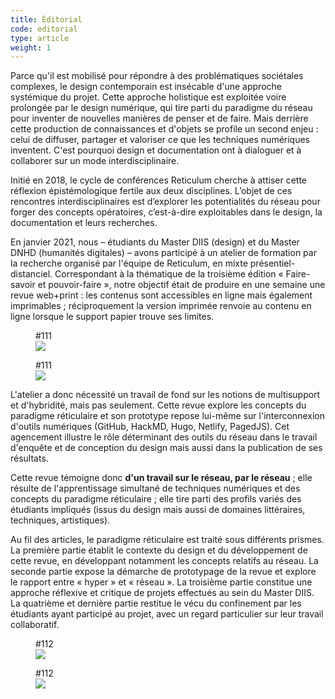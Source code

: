 ```yaml
---
title: Éditorial
code: editorial
type: article
weight: 1
---
```


Parce qu'il est mobilisé pour répondre à des problématiques sociétales complexes, le design contemporain est insécable d'une approche systémique du projet. Cette approche holistique est exploitée voire prolongée par le design numérique, qui tire parti du paradigme du réseau pour inventer de nouvelles manières de penser et de faire. Mais derrière cette production de connaissances et d'objets se profile un second enjeu : celui de diffuser, partager et valoriser ce que les techniques numériques inventent. C'est pourquoi design et documentation ont à dialoguer et à collaborer sur un mode interdisciplinaire.

Initié en 2018, le cycle de conférences Reticulum cherche à attiser cette réflexion épistémologique fertile aux deux disciplines. L’objet de ces rencontres interdisciplinaires est d’explorer les potentialités du réseau pour forger des concepts opératoires, c’est-à-dire exploitables dans le design, la documentation et leurs recherches.

En janvier 2021, nous – étudiants du Master DIIS (design) et du Master DNHD (humanités digitales) – avons participé à un atelier de formation par la recherche organisé par l'équipe de Reticulum, en mixte présentiel-distanciel. Correspondant à la thématique de la troisième édition « Faire-savoir et pouvoir-faire », notre objectif était de produire en une semaine une revue web+print : les contenus sont accessibles en ligne mais également imprimables ; réciproquement la version imprimée renvoie au contenu en ligne lorsque le support papier trouve ses limites.

<figure class="hidden-on-print" id="111">
<figcaption>#111</figcaption>
<img src="/img/111.svg" />
</figure>

<figure class="print-only" id="111">
<figcaption>#111</figcaption>
<img src="/img/111.jpg" />
</figure>

L'atelier a donc nécessité un travail de fond sur les notions de multisupport et d'hybridité, mais pas seulement. Cette revue explore les concepts du paradigme réticulaire et son prototype repose lui-même sur l'interconnexion d'outils numériques (GitHub, HackMD, Hugo, Netlify, PagedJS). Cet agencement illustre le rôle déterminant des outils du réseau dans le travail d'enquête et de conception du design mais aussi dans la publication de ses résultats.

Cette revue témoigne donc **d'un travail sur le réseau, par le réseau** ; elle résulte de l'apprentissage simultané de techniques numériques et des concepts du paradigme réticulaire ; elle tire parti des profils variés des étudiants impliqués (issus du design mais aussi de domaines littéraires, techniques, artistiques).

Au fil des articles, le paradigme réticulaire est traité sous différents prismes. La première partie établit le contexte du design et du développement de cette revue, en développant notamment les concepts relatifs au réseau. La seconde partie expose la démarche de prototypage de la revue et explore le rapport entre « hyper » et « réseau ». La troisième partie constitue une approche réflexive et critique de projets effectués au sein du Master DIIS. La quatrième et dernière partie restitue le vécu du confinement par les étudiants ayant participé au projet, avec un regard particulier sur leur travail collaboratif.

<figure class="hidden-on-print" id="112">
<figcaption>#112</figcaption>
<img src="/img/112.svg" />
</figure>

<figure class="print-only" id="112">
<figcaption>#112</figcaption>
<img src="/img/112.jpg" />
</figure>

